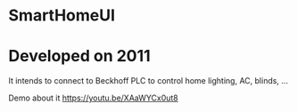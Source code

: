 # SmartHomeUI
# Developed on 2011

It intends to connect to Beckhoff PLC to control home lighting, AC, blinds, ...

Demo about it https://youtu.be/XAaWYCx0ut8
